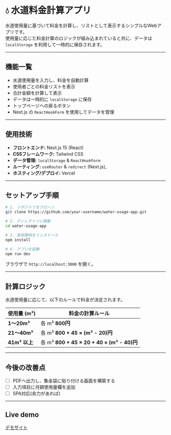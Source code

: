 # 💧 水道料金計算アプリ

水道使用量に基づいて料金を計算し、リストとして表示するシンプルなWebアプリです。  
使用量に応じた料金計算のロジックが組み込まれていると共に、データは `localStorage` を利用して一時的に保存されます。

---
## 機能一覧
- 水道使用量を入力し、料金を自動計算
- 使用者ごとの料金リストを表示
- 合計金額を計算して表示
- データは一時的に `localStorage` に保存
- トップページへの戻るボタン
- Next.js の `ReactHookForm` を使用してデータを管理

---
## 使用技術
- **フロントエンド:** Next.js 15 (React)
- **CSSフレームワーク:** Tailwind CSS
- **データ管理:** `localStorage` & `ReactHookForm`
- **ルーティング:** `useRouter` & `redirect` (Next.js), 
- **ホスティング/デプロイ:** Vercel

---
## セットアップ手順
```bash
# 1. リポジトリをクローン
git clone https://github.com/your-username/water-usage-app.git

# 2. ディレクトリに移動
cd water-usage-app

# 3. 依存関係をインストール
npm install

# 4. アプリを起動
npm run dev
```
ブラウザで `http://localhost:3000` を開く。

---
## 計算ロジック
水道使用量に応じて、以下のルールで料金が決定されます。

| 使用量 (m³) | 料金の計算ルール |
|------------|----------------|
| **1～20m³** | 各 m³ **800円** |
| **21～40m³** | 各 m³ **800 + 45 × (m³ - 20)円** |
| **41m³ 以上** | 各 m³ **800 + 45 × 20 + 40 × (m³ - 40)円** |

---
## 今後の改善点
- [ ] PDFへ出力し、集金袋に貼り付ける画面を構築する
- [ ] 入力項目に月額使用量欄を追加
- [ ] SPA対応(余力があれば)

---
## Live demo

[デモサイト](https://water-meter-app-fawn.vercel.app/)
